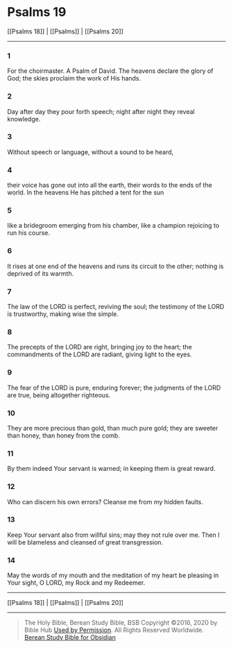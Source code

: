 # Psalms 19

[[Psalms 18]] | [[Psalms]] | [[Psalms 20]]

---

### 1
For the choirmaster. A Psalm of David. The heavens declare the glory of God; the skies proclaim the work of His hands.

### 2
Day after day they pour forth speech; night after night they reveal knowledge.

### 3
Without speech or language, without a sound to be heard,

### 4
their voice has gone out into all the earth, their words to the ends of the world. In the heavens He has pitched a tent for the sun

### 5
like a bridegroom emerging from his chamber, like a champion rejoicing to run his course.

### 6
It rises at one end of the heavens and runs its circuit to the other; nothing is deprived of its warmth.

### 7
The law of the LORD is perfect, reviving the soul; the testimony of the LORD is trustworthy, making wise the simple.

### 8
The precepts of the LORD are right, bringing joy to the heart; the commandments of the LORD are radiant, giving light to the eyes.

### 9
The fear of the LORD is pure, enduring forever; the judgments of the LORD are true, being altogether righteous.

### 10
They are more precious than gold, than much pure gold; they are sweeter than honey, than honey from the comb.

### 11
By them indeed Your servant is warned; in keeping them is great reward.

### 12
Who can discern his own errors? Cleanse me from my hidden faults.

### 13
Keep Your servant also from willful sins; may they not rule over me. Then I will be blameless and cleansed of great transgression.

### 14
May the words of my mouth and the meditation of my heart be pleasing in Your sight, O LORD, my Rock and my Redeemer.

---

[[Psalms 18]] | [[Psalms]] | [[Psalms 20]]

---

> The Holy Bible, Berean Study Bible, BSB
> Copyright &copy;2016, 2020 by Bible Hub
> [Used by Permission](https://berean.bible/terms.htm). All Rights Reserved Worldwide.
> [Berean Study Bible for Obsidian](https://github.com/gapmiss/berean-study-bible-for-obsidian)</small>

